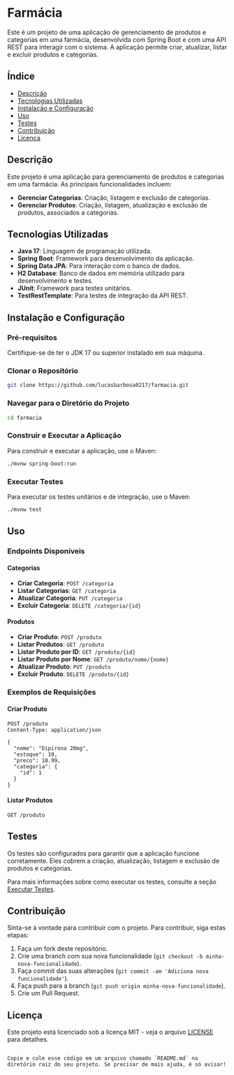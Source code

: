 


# Farmácia

Este é um projeto de uma aplicação de gerenciamento de produtos e categorias em uma farmácia, desenvolvida com Spring Boot e com uma API REST para interagir com o sistema. A aplicação permite criar, atualizar, listar e excluir produtos e categorias.

## Índice

- [Descrição](#descrição)
- [Tecnologias Utilizadas](#tecnologias-utilizadas)
- [Instalação e Configuração](#instalação-e-configuração)
- [Uso](#uso)
- [Testes](#testes)
- [Contribuição](#contribuição)
- [Licença](#licença)

## Descrição

Este projeto é uma aplicação para gerenciamento de produtos e categorias em uma farmácia. As principais funcionalidades incluem:

- **Gerenciar Categorias**: Criação, listagem e exclusão de categorias.
- **Gerenciar Produtos**: Criação, listagem, atualização e exclusão de produtos, associados a categorias.

## Tecnologias Utilizadas

- **Java 17**: Linguagem de programação utilizada.
- **Spring Boot**: Framework para desenvolvimento da aplicação.
- **Spring Data JPA**: Para interação com o banco de dados.
- **H2 Database**: Banco de dados em memória utilizado para desenvolvimento e testes.
- **JUnit**: Framework para testes unitários.
- **TestRestTemplate**: Para testes de integração da API REST.

## Instalação e Configuração

### Pré-requisitos

Certifique-se de ter o JDK 17 ou superior instalado em sua máquina.

### Clonar o Repositório

```bash
git clone https://github.com/lucasbarbosa0217/farmacia.git
```

### Navegar para o Diretório do Projeto

```bash
cd farmacia
```

### Construir e Executar a Aplicação

Para construir e executar a aplicação, use o Maven:

```bash
./mvnw spring-boot:run
```

### Executar Testes

Para executar os testes unitários e de integração, use o Maven:

```bash
./mvnw test
```

## Uso

### Endpoints Disponíveis

#### Categorias

- **Criar Categoria**: `POST /categoria`
- **Listar Categorias**: `GET /categoria`
- **Atualizar Categoria**: `PUT /categoria`
- **Excluir Categoria**: `DELETE /categoria/{id}`

#### Produtos

- **Criar Produto**: `POST /produto`
- **Listar Produtos**: `GET /produto`
- **Listar Produto por ID**: `GET /produto/{id}`
- **Listar Produto por Nome**: `GET /produto/nome/{nome}`
- **Atualizar Produto**: `PUT /produto`
- **Excluir Produto**: `DELETE /produto/{id}`

### Exemplos de Requisições

#### Criar Produto

```http
POST /produto
Content-Type: application/json

{
  "nome": "Dipirona 20mg",
  "estoque": 10,
  "preco": 10.99,
  "categoria": {
    "id": 1
  }
}
```

#### Listar Produtos

```http
GET /produto
```

## Testes

Os testes são configurados para garantir que a aplicação funcione corretamente. Eles cobrem a criação, atualização, listagem e exclusão de produtos e categorias.

Para mais informações sobre como executar os testes, consulte a seção [Executar Testes](#executar-testes).

## Contribuição

Sinta-se à vontade para contribuir com o projeto. Para contribuir, siga estas etapas:

1. Faça um fork deste repositório.
2. Crie uma branch com sua nova funcionalidade (`git checkout -b minha-nova-funcionalidade`).
3. Faça commit das suas alterações (`git commit -am 'Adiciona nova funcionalidade'`).
4. Faça push para a branch (`git push origin minha-nova-funcionalidade`).
5. Crie um Pull Request.

## Licença

Este projeto está licenciado sob a licença MIT - veja o arquivo [LICENSE](LICENSE) para detalhes.
```

Copie e cole esse código em um arquivo chamado `README.md` no diretório raiz do seu projeto. Se precisar de mais ajuda, é só avisar!

